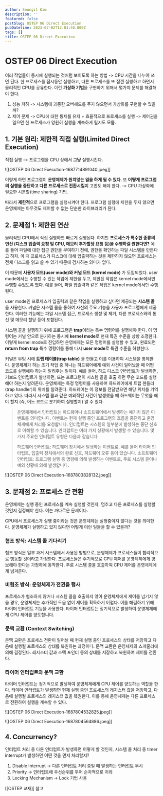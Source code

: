 ```yaml
---
author: Seungil Kim
description: ''
featured: false
postSlug: OSTEP 06 Direct Execution
pubDatetime: 2023-07-02T12:01:40.000Z
tags: []
title: OSTEP 06 Direct Execution
---
```

# OSTEP 06 Direct Execution

여러 작업들이 동시에 실행되는 것처럼 보이도록 하는 방법 -> CPU 시간을 나누어 쓰면 된다. 한 프로세스를 잠시동안 실행하고, 다른 프로세스를 또 잠깐 실행하고 하면서 물리적인 CPU를 공유한다. 
이런 **가상화 기법**을 구현하기 위해서 몇가지 문제를 해결해야 한다.

1. 성능 저하 -> 시스템에 과중한 오버헤드를 주지 않으면서 가상화를 구현할 수 있을까?
2. 제어 문제 -> CPU에 대한 통제를 유지 + 효율적으로 프로세스를 실행 -> 제어권을 일으면 한 프로세스가 영원히 실행을 계속하게 될지도 모름.

## 1. 기본 원리: 제한적 직접 실행(Limited Direct Execution)

직접 실행 -> 프로그램을 CPU 상에서 **그냥** 실행시킨다. 

![[OSTEP 06 Direct Execution-1687714891040.jpeg]]

이렇게 하면 프로그램이 **운영체제가 원치않는 일을 하게 될 수 있다**.
또 **어떻게 프로그램의 실행을 중단하고 다른 프로세스로 전환시킬지** 고민도 해야 한다. -> CPU 가상화에 필요한 시분할(time sharing) 기법.

따라서 **제한적**으로 프로그램을 실행시켜야 한다. 프로그램 실행에 제한을 두지 않으면 운영체제는 아무것도 제어할 수 없는 단순한 라이브러리가 된다.

## 2. 문제점 1: 제한된 연산

물리적인 CPU에서 직접 실행하면 빠르게 실행된다. 하지만 **프로세스가 특수한 종류의 연산 (디스크 입출력 요청 및 CPU, 메모리 추가할당 요청 등)을 수행하길 원한다면?**
예를 들어  파일에 대한 접근 권한을 부여하기 전에, 권한을 확인하는 파일 시스템을 만든다고 하자. 이 때 프로세스가 디스크에 대해 입출력하는 것을 제한하지 않으면 프로세스는 전체 디스크를 읽고 쓸 수 있기 때문에 검사하는 의미가 없다.

이 때문에 **사용자 모드(user mode)와 커널 모드 (kernel mode)** 가 도입되었다.
user mode에서는 수행할 수 있는 작업에 제한을 두고, 제한된 작업은 kernel mode에서만 수행할 수있도록 했다. 예를 들어, 파일 입출력과 같은 작업은 kernel mode에서만 수행된다.

user mode인 프로세스가 입출력과 같은 작업을 실행하고 싶다면 제공되는 **시스템 콜**을 사용한다. 커널은 시스템 콜을 통하여 자신의 주요 기능을 사용자 프로그램에게 제공한다. 이러한 기능에는 파일 시스템 접근, 프로세스 생성 및 제거, 다른 프로세스와의 통신 및 메모리 할당 등이 포함된다.

시스템 콜을 실행하기 위해 프로그램은 **trap**이라는 특수 명령어를 실행해야 한다. 이 명령어는 커널 안으로 분기하는 동시에 **kernel mode**로 현재 특권 수준을 상향 조정한다.
이렇게 kernel mode로 진입하면 운영체제는 모든 명령어를 실행할 수 있고, 완료되면 **return from trap** 특수 명령어를 통해 다시 **user mode**로 특권 수준을 하향한다.

커널은 부팅 시에 **트랩 테이블(trap table)** 을 만들고 이를 이용하여 시스템을 통제한다. 운영체제가 하는 초기 작업 중 하나는 하드웨어에게 예외 사건이 일어났을 때 어떤 코드를 실행해야 하는지 알려주는 일이다. 예를 들어, 하드 디스크 인터럽트가 발생하면, 키보드 인터럽트가 발생하면, 또는 프로그램이 시스템 콜을 호출 하면 무슨 코드를 실행해야 하는지 알려준다. 운영체제는 특정 명령어를 사용하여 하드웨어에게 트랩 핸들러(trap handler)의 위치를 알려준다. 하드웨어는 이 정보를 전달받으면 해당 위치를 기억하고 있다. 따라서 시스템 콜과 같은 예외적인 사건이 발생했을 때 하드웨어는 무엇을 해야 할지 (즉, 어느 코드로 분기하여 실행할지) 알 수 있다.

> 운영체제에서 인터럽트는 하드웨어나 소프트웨어에서 발생하는 예기치 않은 이벤트를 의미합니다. 이벤트는 현재 실행 중인 프로그램의 흐름을 중단하고 운영체제에게 처리를 요청합니다. 인터럽트는 시스템의 일부분에 발생하는 중단 신호로 이해할 수 있습니다. 인터럽트는 여러 가지 상황에서 발생할 수 있습니다. 몇 가지 주요한 인터럽트 유형은 다음과 같습니다
> 
> 하드웨어 인터럽트: 하드웨어 장치에서 발생하는 이벤트로, 예를 들어 타이머 인터럽트, 입출력 장치에서의 완료 신호, 하드웨어 오류 등이 있습니다.
> 소프트웨어 인터럽트: 프로그램 실행 중 명령에 의해 발생하는 이벤트로, 주로 시스템 콜이나 예외 상황에 의해 발생합니다.

![[OSTEP 06 Direct Execution-1687803828132.jpeg]]


## 3. 문제점 2: 프로세스 간 전환

운영체제는 실행 중인 프로세스를 계속 실행할 것인지, 멈추고 다른 프로세스를 실행할 것인지 결정해야 한다. 이는 까다로운 문제이다.

CPU에서 프로세스가 실행 중이라는 것은 운영체제는 실행중이지 않다는 것을 의미한다. 운영체제가 실행하고 있지 않다면 어떻게 이런 일들을 할 수 있을까?

### 협조 방식: 시스템 콜 기다리기

협조 방식은 일부 과거 시스템에서 사용된 방법으로, 운영체제가 프로세스들이 합리적으로 행동할 것이라고 가정한다.
프로세스들은 주기적으로 CPU 제어를 운영체제에게 양보해야 한다는 가정하에 동작한다.
주로 시스템 콜을 호출하여 CPU 제어를 운영체제에게 넘겨준다.

### 비협조 방식: 운영체제가 전권을 행사

프로세스가 협조하지 않거나 시스템 콜을 호출하지 않아 운영체제에게 제어를 넘기지 않을 경우, 운영체제는 추가적인 도움 없이 제어를 획득하기 어렵다.
이를 해결하기 위해 타이머 인터럽트 기능을 사용한다. 타이머 인터럽트는 정기적으로 발생하여 운영체제에게 CPU 제어를 양도합니다.

### 문맥 교환 (Context Switching)

문맥 교환은 프로세스 전환이 일어날 때 현재 실행 중인 프로세스의 상태를 저장하고 다음에 실행될 프로세스의 상태를 복원하는 과정이다.
문맥 교환은 운영체제의 스케줄러에 의해 결정된다.
레지스터 값과 스택 포인터 등의 상태를 저장하고 복원하여 제어를 전환다.

### 타이머 인터럽트와 문맥 교환

타이머 인터럽트는 정기적으로 발생하여 운영체제에게 CPU 제어를 양도하는 역할을 한다.
타이머 인터럽트가 발생하면 현재 실행 중인 프로세스의 레지스터 값을 저장하고, 다음에 실행될 프로세스의 레지스터 값을 복원한다.
이를 통해 운영체제는 다른 프로세스로 전환하여 실행을 계속할 수 있다.

![[OSTEP 06 Direct Execution-1687804532825.jpeg]]

![[OSTEP 06 Direct Execution-1687804564886.jpeg]]

## 4. Concurrency?

인터럽트 처리 중 다른 인터럽트가 발생하면 어떻게 할 것인지, 시스템 콜 처리 중 timer interrupt가 발생하면 어떤 것을 먼저 처리할지?

1. Disable Interrupt -> 다른 인터럽트 처리 중일 때 발생하는 인터럽트 무시
2. Priority -> 인터럽트에 우선순위를 두어 순차적으로 처리
3. Locking Mechanism -> Lock 기법 사용

[[OSTEP 교재]] 참고
